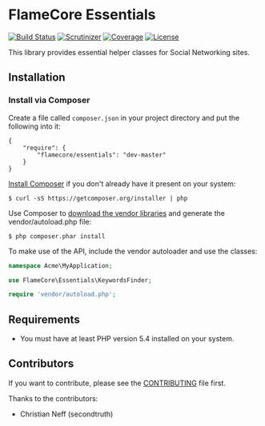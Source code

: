 FlameCore Essentials
====================

[![Build Status](https://img.shields.io/travis/FlameCore/Essentials.svg)](https://travis-ci.org/FlameCore/Essentials)
[![Scrutinizer](http://img.shields.io/scrutinizer/g/FlameCore/Essentials.svg)](https://scrutinizer-ci.com/g/FlameCore/Essentials)
[![Coverage](http://img.shields.io/scrutinizer/coverage/g/FlameCore/Essentials.svg)](https://scrutinizer-ci.com/g/FlameCore/Essentials)
[![License](http://img.shields.io/packagist/l/flamecore/essentials.svg)](http://www.flamecore.org/projects/essentials)

This library provides essential helper classes for Social Networking sites.


Installation
------------

### Install via Composer

Create a file called `composer.json` in your project directory and put the following into it:

```
{
    "require": {
        "flamecore/essentials": "dev-master"
    }
}
```

[Install Composer](https://getcomposer.org/doc/00-intro.md#installation-nix) if you don't already have it present on your system:

    $ curl -sS https://getcomposer.org/installer | php

Use Composer to [download the vendor libraries](https://getcomposer.org/doc/00-intro.md#using-composer) and generate the vendor/autoload.php file:

    $ php composer.phar install

To make use of the API, include the vendor autoloader and use the classes:

```php
namespace Acme\MyApplication;

use FlameCore\Essentials\KeywordsFinder;

require 'vendor/autoload.php';
```


Requirements
------------

* You must have at least PHP version 5.4 installed on your system.


Contributors
------------

If you want to contribute, please see the [CONTRIBUTING](CONTRIBUTING.md) file first.

Thanks to the contributors:

* Christian Neff (secondtruth)
